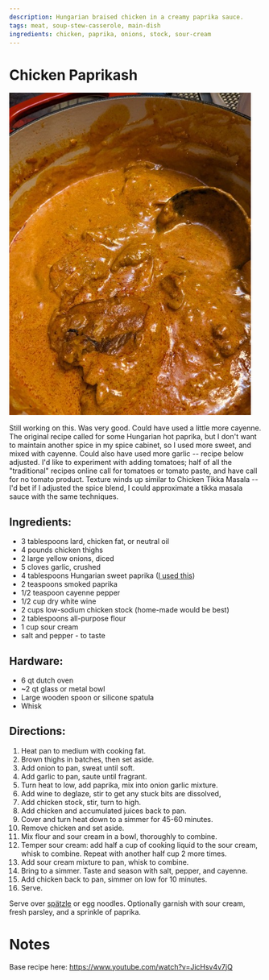 ```yaml
---
description: Hungarian braised chicken in a creamy paprika sauce. 
tags: meat, soup-stew-casserole, main-dish
ingredients: chicken, paprika, onions, stock, sour-cream
---
```


# Chicken Paprikash

![Chicken Paprikash](../images/paprikash.jpg)

Still working on this. Was very good. Could have used a little more cayenne. The original recipe called for some Hungarian hot paprika, but I don't want to maintain another spice in my spice cabinet, so I used more sweet, and mixed with cayenne. Could also have used more garlic -- recipe below adjusted. I'd like to experiment with adding tomatoes; half of all the "traditional" recipes online call for tomatoes or tomato paste, and have call for no tomato product. Texture winds up similar to Chicken Tikka Masala -- I'd bet if I adjusted the spice blend, I could approximate a tikka masala sauce with the same techniques. 

## Ingredients:
- 3 tablespoons lard, chicken fat, or neutral oil
- 4 pounds chicken thighs
- 2 large yellow onions, diced
- 5 cloves garlic, crushed
- 4 tablespoons Hungarian sweet paprika ([I used this](https://www.amazon.com/dp/B004YXNJT8))
- 2 teaspoons smoked paprika
- 1/2 teaspoon cayenne pepper
- 1/2 cup dry white wine
- 2 cups low-sodium chicken stock (home-made would be best)
- 2 tablespoons all-purpose flour
- 1 cup sour cream
- salt and pepper - to taste

## Hardware:
- 6 qt dutch oven
- ~2 qt glass or metal bowl
- Large wooden spoon or silicone spatula
- Whisk

## Directions:

1. Heat pan to medium with cooking fat.
2. Brown thighs in batches, then set aside.
3. Add onion to pan, sweat until soft. 
4. Add garlic to pan, saute until fragrant.
5. Turn heat to low, add paprika, mix into onion garlic mixture.
6. Add wine to deglaze, stir to get any stuck bits are dissolved,
7. Add chicken stock, stir, turn to high.
8. Add chicken and accumulated juices back to pan. 
9. Cover and turn heat down to a simmer for 45-60 minutes.
10. Remove chicken and set aside.
11. Mix flour and sour cream in a bowl, thoroughly to combine. 
12. Temper sour cream: add half a cup of cooking liquid to the sour cream, whisk to combine. Repeat with another half cup 2 more times.
13. Add sour cream mixture to pan, whisk to combine.
14. Bring to a simmer. Taste and season with salt, pepper, and cayenne.
15. Add chicken back to pan, simmer on low for 10 minutes.
16. Serve.

Serve over [spätzle](./Spaetzle.html) or egg noodles. Optionally garnish with sour cream, fresh parsley, and a sprinkle of paprika. 

# Notes

Base recipe here: <https://www.youtube.com/watch?v=JicHsv4v7jQ>
